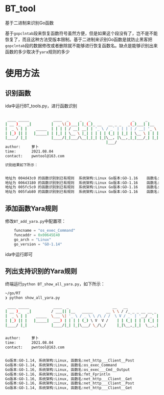 # BT_tool
基于二进制来识别Go函数

基于`gopclntab`段来恢复函数符号虽然方便，但是如果这个段没有了，岂不是不能恢复了，而且这种方法受版本限制。基于二进制来识别Go函数是就防止黑客把`gopclntab`段的数据修改或者删除就不能够进行恢复函数名。缺点是能够识别出来函数的多少取决于`yara`规则的多少

# 使用方法
## 识别函数
ida中运行BT_tools.py，进行函数识别
```bash

 ____ _____           ____  _     _   _                   _     _     
| __ )_   _|         |  _ \(_)___| |_(_)_ __   __ _ _   _(_)___| |__  
|  _ \ | |    _____  | | | | / __| __| | '_ \ / _` | | | | / __| '_ \ 
| |_) || |   |_____| | |_| | \__ \ |_| | | | | (_| | |_| | \__ \ | | |
|____/ |_|           |____/|_|___/\__|_|_| |_|\__, |\__,_|_|___/_| |_|
                                              |___/                   
author:     萝卜
time:       2021.08.04  
contact:    pwntool@163.com 

识别结果如下所示：


地址为 004d43c0 的函数识别到已有规则  系统架构:Linux	Go版本:GO-1.16	函数名:fmt_Fprintln
地址为 00643180 的函数识别到已有规则  系统架构:Linux	Go版本:GO-1.16	函数名:os_exec___Cmd__Output
地址为 005fc5c0 的函数识别到已有规则  系统架构:Linux	Go版本:GO-1.16	函数名:net_http___Client__Post
地址为 005fab80 的函数识别到已有规则  系统架构:Linux	Go版本:GO-1.16	函数名:net_http___Client__Get
```

## 添加函数Yara规则

修改`BT_add_yara.py`中配置项：
```python
    funcname = "os_exec_Command"
    funcaddr = 0x00645E40
    go_arch = "Linux"
    go_version = "GO-1.14"
```
ida中运行即可

## 列出支持识别的Yara规则
终端运行`python BT_show_all_yara.py`，如下所示：

```bash
~/go/RT
❯ python show_all_yara.py

 ____ _____           ____  _                    __   __
| __ )_   _|         / ___|| |__   _____      __ \ \ / /_ _ _ __ __ _
|  _ \ | |    _____  \___ \| '_ \ / _ \ \ /\ / /  \ V / _` | '__/ _` |
| |_) || |   |_____|  ___) | | | | (_) \ V  V /    | | (_| | | | (_| |
|____/ |_|           |____/|_| |_|\___/ \_/\_/     |_|\__,_|_|  \__,_|


author:     萝卜
time:       2021.08.04
contact:    pwntool@163.com


Go版本:GO-1.14, 系统架构:Linux, 函数名:net_http___Client__Post
Go版本:GO-1.14, 系统架构:Linux, 函数名:os_exec_Command
Go版本:GO-1.16, 系统架构:Linux, 函数名:os_exec___Cmd__Output
Go版本:GO-1.16, 系统架构:Linux, 函数名:fmt_Fprintln
Go版本:GO-1.16, 系统架构:Linux, 函数名:net_http___Client__Get
Go版本:GO-1.16, 系统架构:Linux, 函数名:net_http___Client__Post
Go版本:GO-1.14, 系统架构:Linux, 函数名:net_http___Client__Get
```
